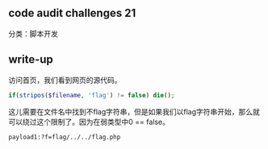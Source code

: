 ## code audit challenges 21

分类：脚本开发

## write-up

访问首页，我们看到网页的源代码。
```php
if(stripos($filename, 'flag') != false) die();
```

这儿需要在文件名中找到不flag字符串，但是如果我们以flag字符串开始，那么就可以绕过这个限制了。因为在弱类型中0 == false。

`payload1:?f=flag/../../flag.php`

